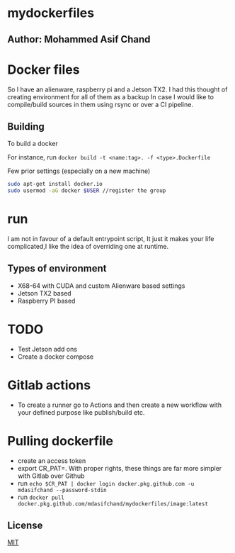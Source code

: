 # mydockerfiles

## Author: Mohammed Asif Chand

# Docker files 

So I have an alienware, raspberry pi and a Jetson TX2.  I had this thought of creating environment for all of them as a backup In case I would like to compile/build sources in them using rsync or over a CI pipeline. 

## Building

To build a docker

For instance, run ``` docker build -t <name:tag>. -f <type>.Dockerfile ```


Few prior settings (especially on a new machine)


```bash
sudo apt-get install docker.io
sudo usermod -aG docker $USER //register the group

```
# run 

I am not in favour of a default entrypoint script, It just it makes your life complicated,I like the idea of overriding one at runtime. 


## Types of environment

- X68-64 with CUDA and custom Alienware based settings
- Jetson TX2 based
- Raspberry PI based

# TODO

- Test Jetson add ons 
- Create a docker compose

# Gitlab actions

- To create a runner go to Actions and then create a new workflow with your defined purpose like publish/build etc.

# Pulling dockerfile 

- create an access token
- export CR_PAT=<access token>. With proper rights, these things are far more simpler with Gitlab over Github
- run `echo $CR_PAT | docker login docker.pkg.github.com -u mdasifchand --password-stdin`
- run `docker pull  docker.pkg.github.com/mdasifchand/mydockerfiles/image:latest`
 




## License
[MIT](https://choosealicense.com/licenses/mit/)
